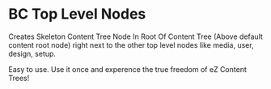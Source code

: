 # BC Top Level Nodes

Creates Skeleton Content Tree Node In Root Of Content Tree (Above default content root node) right next to the other top level nodes like media, user, design, setup.

Easy to use. Use it once and experence the true freedom of eZ Content Trees!
